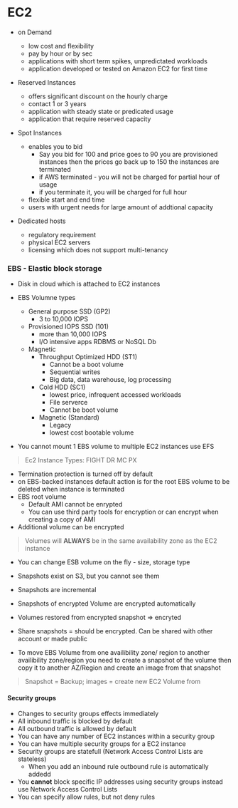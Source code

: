 # EC2

- on Demand
	- low cost and flexibility
	- pay by hour or by sec
	- applications with short term spikes, unpredictated workloads
	- application developed or tested on Amazon EC2 for first time

- Reserved Instances
	- offers significant discount on the hourly charge
	- contact 1 or 3 years
	- application with steady state or predicated usage
	- application that require reserved capacity
	
- Spot Instances
	- enables you to bid
		- Say you bid for 100 and price goes to 90 you are provisioned instances then the prices go back up to 150 the instances are terminated
		- if AWS terminated - you will not be charged for partial hour of usage
		- if you terminate it, you will be charged for full hour
	- flexible start and end time
	- users with urgent needs for large amount of addtional capacity

- Dedicated hosts
	- regulatory requirement
	- physical EC2 servers
	- licensing which does not support multi-tenancy 

	
### EBS - Elastic block storage 
-	Disk in cloud which is attached to EC2 instances
	
- EBS Volumne types
	- General purpose SSD (GP2)
		- 3 to 10,000 IOPS
	- Provisioned IOPS SSD (101)
		- more than 10,000 IOPS
		- I/O intensive apps RDBMS or NoSQL Db			
	- Magnetic
		- Throughput Optimized HDD (ST1)
			- Cannot be a boot volume
			- Sequential writes
			- Big data, data warehouse, log processing
		- Cold HDD (SC1)
			- lowest price, infrequent accessed workloads
			- File serverce 
			- Cannot be boot volume
		- Magnetic (Standard)
			- Legacy
			- lowest cost bootable volume	
- You cannot mount 1 EBS volume to multiple EC2 instances use EFS 

> Ec2 Instance Types: FIGHT DR MC PX

- Termination protection is turned off by default
- on EBS-backed instances default action is for the root EBS volume to be deleted when instance is terminated
- EBS root volume 
	- Default AMI cannot be enrypted
	- You can use third party tools for encryption or can encrypt when creating a copy of AMI
- Additional volume can be encrypted

> Volumes will **ALWAYS** be in the same availability zone as the EC2 instance

- You can change ESB volume on the fly - size, storage type
- Snapshots exist on S3, but you cannot see them
- Snapshots are incremental
- Snapshots of encrypted Volume are encrypted automatically
- Volumes restored from encrypted snapshot => encryted
- Share snapshots = should be encrypted. Can be shared with other account or made public

- To move EBS Volume from one availibility zone/ region to another availibility zone/region you need to create a snapshot of the volume then copy it to another AZ/Region and create an image from that snapshot	

> Snapshot = Backup; images = create new EC2 Volume from


#### Security groups
- Changes to security groups effects immediately
- All inbound traffic is blocked by default
- All outbound traffic is allowed by default		
- You can have any number of EC2 instances within a security group
- You can have multiple security groups for a EC2 instance
- Security groups are statefull	(Network Access Control Lists are stateless)
	- When you add an inbound rule outbound rule is automatically addedd
- You **cannot** block specific IP addresses using security groups instead use Network Access Control Lists
- You can specify allow rules, but not deny rules

